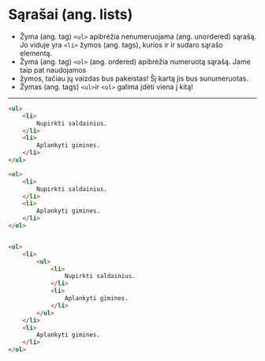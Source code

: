 # Sąrašai (ang. lists)

* Žyma (ang. tag) `<ul>` apibrėžia nenumeruojama (ang. unordered) sąrašą. Jo viduje yra `<li>` žymos (ang. tags), kurios ir ir sudaro sąrašo elementą.
* Žyma (ang. tag) `<ol>` (ang. ordered) apibrėžia numeruotą sąrašą. Jame taip pat naudojamos <li> žymos, tačiau jų vaizdas bus pakeistas! Šį kartą jis bus sunumeruotas.
* Žymas (ang. tags) `<ul>`ir `<ol>` galima įdėti viena į kitą!

---
```html
<ul>
    <li>
        Nupirkti saldainius.
    </li>
    <li>
        Aplankyti gimines.
    </li>        
</ul>

<ol>
    <li>
        Nupirkti saldainius.
    </li>
    <li>
        Aplankyti gimines.
    </li>        
</ol>


<ol>
    <li>
        <ul>
            <li>
                Nupirkti saldainius.
            </li>
            <li>
                Aplankyti gimines.
            </li>        
        </ul>
    </li>
    <li>
        Aplankyti gimines.
    </li>        
</ol>
```